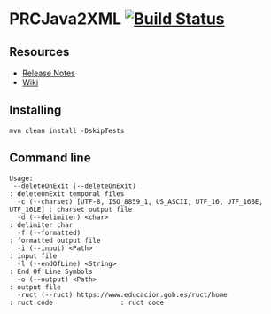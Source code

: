 # PRCJava2XML   [![Build Status](https://travis-ci.org/CSUC/PRC-CSV2XML.svg?branch=develop)](https://travis-ci.org/CSUC/PRC-CSV2XML)

## Resources
* [Release Notes](../../releases)
* [Wiki](../../wiki/Home)

## Installing

```
mvn clean install -DskipTests
```

## Command line

```
Usage: 
 --deleteOnExit (--deleteOnExit)                                          : deleteOnExit temporal files
  -c (--charset) [UTF-8, ISO_8859_1, US_ASCII, UTF_16, UTF_16BE, UTF_16LE] : charset output file
  -d (--delimiter) <char>                                                  : delimiter char
  -f (--formatted)                                                         : formatted output file
  -i (--input) <Path>                                                      : input file
  -l (--endOfLine) <String>                                                : End Of Line Symbols
  -o (--output) <Path>                                                     : output file
  -ruct (--ruct) https://www.educacion.gob.es/ruct/home                    : ruct code                 : ruct code
```
